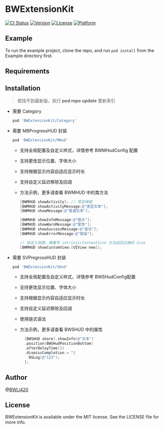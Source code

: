 # BWExtensionKit

[![CI Status](https://img.shields.io/travis/BWLi420/BWExtensionKit.svg?style=flat)](https://travis-ci.org/BWLi420/BWExtensionKit)
[![Version](https://img.shields.io/cocoapods/v/BWExtensionKit.svg?style=flat)](https://cocoapods.org/pods/BWExtensionKit)
[![License](https://img.shields.io/cocoapods/l/BWExtensionKit.svg?style=flat)](https://cocoapods.org/pods/BWExtensionKit)
[![Platform](https://img.shields.io/cocoapods/p/BWExtensionKit.svg?style=flat)](https://cocoapods.org/pods/BWExtensionKit)

## Example

To run the example project, clone the repo, and run `pod install` from the Example directory first.

## Requirements

## Installation

> 若找不到最新版，执行 **pod repo update** 更新索引

- 需要 Category

    ```ruby
    pod 'BWExtensionKit/Category'
    ```

- 需要 MBProgressHUD 封装

    ```ruby
    pod 'BWExtensionKit/MHud'
    ```

    - 支持全局配置及自定义样式，详情参考 BWMHudConfig 配置

    - 支持更改显示位置、字体大小

    - 支持根据显示内容自适应显示时长

    - 支持自定义延迟移除及回调

    - 方法示例，更多请查看 BWMHUD 中的类方法

        ```objective-c
        [BWMHUD showActivity]; // 常显弹框
        [BWMHUD showActivityMessage:@"常显文本"];
        [BWMHUD showMessage:@"普通文本"];
        
        [BWMHUD showInfoMessage:@"提示"];
        [BWMHUD showWarnMessage:@"警告"];
        [BWMHUD showSuccessMessage:@"成功"];
        [BWMHUD showErrorMessage:@"错误"];
        
        // 自定义视图，需重写 intrinsicContentSize 方法返回正确的 Size
        [BWMHUD showCustomView:[UIView new]];
        ```

- 需要 SVPregrossHUD 封装

    ```ruby
    pod 'BWExtensionKit/SHud'
    ```

    - 支持全局配置及自定义样式，详情参考 BWSHudConfig配置

    - 支持更改显示位置、字体大小

    - 支持根据显示内容自适应显示时长

    - 支持自定义延迟移除及回调

    - 使用链式语法

    - 方法示例，更多请查看 BWSHUD 中的属性

        ```objective-c
          [BWSHUD share].showInfo(@"文本")
          .position(BWSHudPositionBottom)
          .afterDelayTime(3)
          .dismissCompletion = ^{
            NSLog(@"123");
          };
        ```

        

## Author

@[BWLi420](https://github.com/BWLi420)

## License

BWExtensionKit is available under the MIT license. See the LICENSE file for more info.
